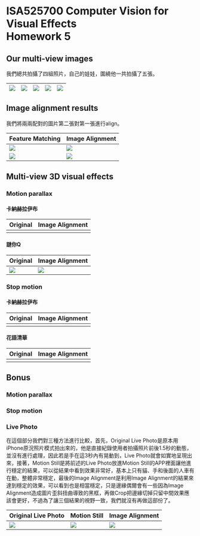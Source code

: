 ISA525700 Computer Vision for Visual Effects<br/>Homework 5
===

## Our multi-view images

我們總共拍攝了四組照片，自己的娃娃，圍繞他一共拍攝了五張。

|![](https://i.imgur.com/hebv2Ox.jpg)|![](https://i.imgur.com/2U5PVdN.jpg)|![](https://i.imgur.com/2zQVn2c.jpg)|![](https://i.imgur.com/UJbqZ62.jpg)|![](https://i.imgur.com/pOJATKV.jpg)|
|---|---|---|---|---|

## Image alignment results

我們將兩兩配對的圖片第二張對第一張進行align。

|Feature Matching|Image Alignment|
|---|---|
|![](https://i.imgur.com/DvU7O2K.jpg)|![](https://i.imgur.com/ePyE7QB.jpg)|
|![](https://i.imgur.com/vZacpcC.jpg)|![](https://i.imgur.com/tNMMsMM.jpg)|

## Multi-view 3D visual effects

### Motion parallax

#### 卡納赫拉伊布

|Original|Image Alignment|
|---|---|
|||

#### 謎你Q

|Original|Image Alignment|
|---|---|
|![](https://i.imgur.com/twdyWwj.gif)|![](https://i.imgur.com/l4XraDp.gif)|

### Stop motion

#### 卡納赫拉伊布

|Original|Image Alignment|
|---|---|
|||

#### 花語清華

|Original|Image Alignment|
|---|---|
|||

## Bonus

### Motion parallax

### Stop motion

### Live Photo

在這個部分我們對三種方法進行比較，首先，Original Live Photo是原本用iPhone原況照片模式拍出來的，他是直接紀錄使用者拍攝照片前後1.5秒的動態，並沒有進行處理，因此若是手在這3秒內有晃動到，Live Photo就會如實地呈現出來，接著，Motion Still是將前述的Live Photo放進Motion Still的APP裡面讓他進行穩定的結果，可以從結果中看到效果非常好，基本上只有貓、手和後面的人車有在動，整體非常穩定，最後的Image Alignment是利用Image Alignment的結果來達到穩定的效果，可以看到也是相當穩定，只是邊緣偶爾會有一些因為Image Alignment造成圖片歪斜扭曲導致的黑框，再做Crop把邊緣切掉只留中間效果應該會更好，不過為了讓三個結果的視野一致，我們就沒有再做這部份了。

|Original Live Photo|Motion Still|Image Alignment|
|---|---|---|
|![](https://i.imgur.com/0l5yZAr.gif)|![](https://i.imgur.com/1RvQh2r.gif)|![](https://i.imgur.com/R7P76BO.gif)|
